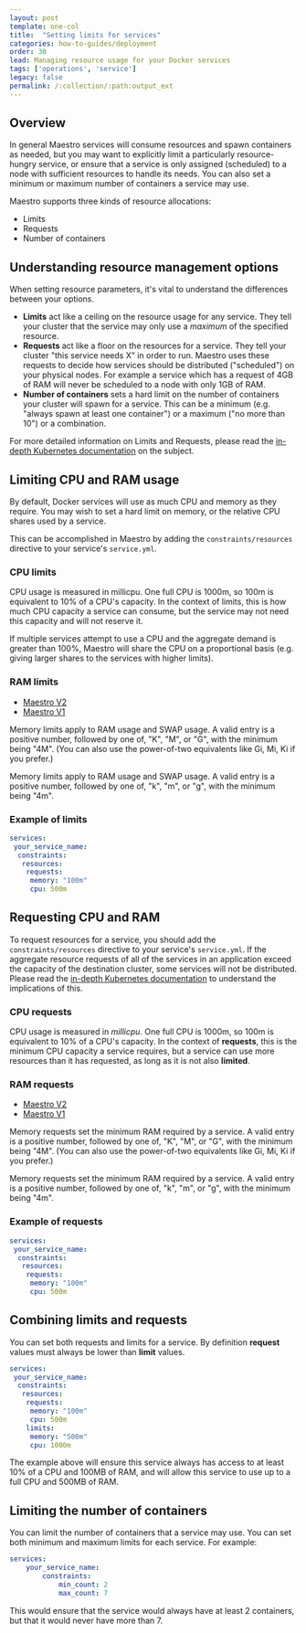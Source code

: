 ```yaml
---
layout: post
template: one-col
title:  "Setting limits for services"
categories: how-to-guides/deployment
order: 30
lead: Managing resource usage for your Docker services
tags: ['operations', 'service']
legacy: false
permalink: /:collection/:path:output_ext
---
```


## Overview

In general Maestro services will consume resources and spawn containers as needed, but you may want to explicitly limit a particularly resource-hungry service, or ensure that a service is only assigned (scheduled) to a node with sufficient resources to handle its needs. You can also set a minimum or maximum number of containers a service may use.

Maestro supports three kinds of resource allocations:

- Limits
- Requests
- Number of containers

## Understanding resource management options

When setting resource parameters, it's vital to understand the differences between your options. 

- **Limits** act like a ceiling on the resource usage for any service. They tell your cluster that the service may only use a *maximum* of the specified resource.
- **Requests** act like a floor on the resources for a service. They tell your cluster "this service needs X" in order to run. Maestro uses these requests to decide how services should be distributed ("scheduled") on your physical nodes. For example a service which has a request of 4GB of RAM will never be scheduled to a node with only 1GB of RAM.
- **Number of containers** sets a hard limit on the number of containers your cluster will spawn for a service. This can be a minimum (e.g. "always spawn at least one container") or a maximum ("no more than 10") or a combination.

For more detailed information on Limits and Requests, please read the [in-depth Kubernetes documentation](https://kubernetes.io/docs/concepts/configuration/manage-resources-containers/) on the subject.

## Limiting CPU and RAM usage

By default, Docker services will use as much CPU and memory as they require. You may wish to set a hard limit on memory, or the relative CPU shares used by a service. 

This can be accomplished in Maestro by adding the `constraints/resources` directive to your service's `service.yml`.

### CPU limits

CPU usage is measured in millicpu. One full CPU is 1000m, so 100m is equivalent to 10% of a CPU's capacity. In the context of limits, this is how much CPU capacity a service can consume, but the service may not need this capacity and will not reserve it.

If multiple services attempt to use a CPU and the aggregate demand is greater than 100%, Maestro will share the CPU on a proportional basis (e.g. giving larger shares to the services with higher limits).

### RAM limits

<div class="Tabs Tabs--enclosed">
    <nav>
      <ul class="TabMini js_tabs">
        <li class="TabMini-item active">
          <a href="#V2-First" class="TabMini-link">
            Maestro V2
          </a>
        </li>
        <li class="TabMini-item">
          <a href="#V1-First" class="TabMini-link">
            Maestro V1
          </a>
        </li>
      </ul>
    </nav>

<section id="V2-First" class="Tabs-content js_tab_content">

<p>Memory limits apply to RAM usage and SWAP usage. A valid entry is a positive number, followed by one of, "K", "M", or "G", with the minimum being "4M". (You can also use the power-of-two equivalents like Gi, Mi, Ki if you prefer.)</p>
</section>

<section id="V1-First" class="Tabs-content js_tab_content is-hidden">

<p>Memory limits apply to RAM usage and SWAP usage. A valid entry is a positive number, followed by one of, "k", "m", or "g", with the minimum being "4m".</p>

</section>
</div>

### Example of limits

```yaml
services:
 your_service_name:
  constraints:
   resources:
    requests:
     memory: "100m"
     cpu: 500m
```


## Requesting CPU and RAM

To request resources for a service, you should add the `constraints/resources` directive to your service's `service.yml`.  If the aggregate resource requests of all of the services in an application exceed the capacity of the destination cluster, some services will not be distributed. Please read the [in-depth Kubernetes documentation](https://kubernetes.io/docs/concepts/configuration/manage-resources-containers/) to understand the implications of this.

### CPU requests

CPU usage is measured in *millicpu*. One full CPU is 1000m, so 100m is equivalent to 10% of a CPU's capacity. In the context of **requests**, this is the minimum CPU capacity a service requires, but a service can use more resources than it has requested, as long as it is not also **limited**.

### RAM requests

<div class="Tabs Tabs--enclosed">
    <nav>
      <ul class="TabMini js_tabs">
        <li class="TabMini-item active">
          <a href="#V2-First" class="TabMini-link">
            Maestro V2
          </a>
        </li>
        <li class="TabMini-item">
          <a href="#V1-First" class="TabMini-link">
            Maestro V1
          </a>
        </li>
      </ul>
    </nav>

<section id="V2-First" class="Tabs-content js_tab_content">

<p>Memory requests set the minimum RAM required by a service. A valid entry is a positive number, followed by one of, "K", "M", or "G", with the minimum being "4M". (You can also use the power-of-two equivalents like Gi, Mi, Ki if you prefer.)</p>
</section>

<section id="V1-First" class="Tabs-content js_tab_content is-hidden">

<p>Memory requests set the minimum RAM required by a service. A valid entry is a positive number, followed by one of, "k", "m", or "g", with the minimum being "4m".</p>

</section>
</div>


### Example of requests

```yaml
services:
 your_service_name:
  constraints:
   resources:
    requests:
     memory: "100m"
     cpu: 500m
```



## Combining limits and requests

You can set both requests and limits for a service. By definition **request** values must always be lower than **limit** values. 

```yaml
services:
 your_service_name:
  constraints:
   resources:
    requests:
     memory: "100m"
     cpu: 500m
    limits:
     memory: "500m"
     cpu: 1000m
```

The example above will ensure this service always has access to at least 10% of a CPU and 100MB of RAM, and will allow this service to use up to a full CPU and 500MB of RAM.

## Limiting the number of containers

You can limit the number of containers that a service may use. You can set both minimum and maximum limits for each service. For example:

```yaml
services:
    your_service_name:
        constraints:
            min_count: 2
            max_count: 7
```
This would ensure that the service would always have at least 2 containers, but that it would never have more than 7. 

